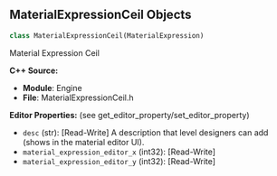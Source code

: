 ## MaterialExpressionCeil Objects

```python
class MaterialExpressionCeil(MaterialExpression)
```

Material Expression Ceil

**C++ Source:**

- **Module**: Engine
- **File**: MaterialExpressionCeil.h

**Editor Properties:** (see get_editor_property/set_editor_property)

- ``desc`` (str):  [Read-Write] A description that level designers can add (shows in the material editor UI).
- ``material_expression_editor_x`` (int32):  [Read-Write]
- ``material_expression_editor_y`` (int32):  [Read-Write]

<a id="unreal.MaterialExpressionParameter"></a>